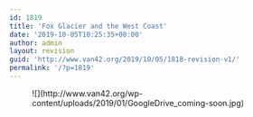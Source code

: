 ```yaml
---
id: 1819
title: 'Fox Glacier and the West Coast'
date: '2019-10-05T10:25:35+00:00'
author: admin
layout: revision
guid: 'http://www.van42.org/2019/10/05/1818-revision-v1/'
permalink: '/?p=1819'
---
```


<div class="wp-container-1514 wp-block-columns has-2-columns"><div class="wp-container-1512 wp-block-column"><figure class="wp-block-image">![](http://www.van42.org/wp-content/uploads/2019/01/GoogleDrive_coming-soon.jpg)</figure></div><div class="wp-container-1513 wp-block-column"></div></div>